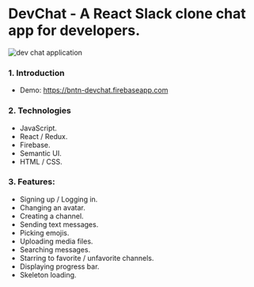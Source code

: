 # DevChat - A React Slack clone chat app for developers.

<img class="img-fluid mb-5" src="https://bntnam.github.io/img/portfolio/dev-chat.png" alt="dev chat application">

### 1. Introduction

- Demo: <a href="https://bntn-devchat.firebaseapp.com" target="_blank">https://bntn-devchat.firebaseapp.com</a>

### 2. Technologies

- JavaScript.
- React / Redux.
- Firebase.
- Semantic UI.
- HTML / CSS.

### 3. Features:

- Signing up / Logging in.
- Changing an avatar.
- Creating a channel.
- Sending text messages.
- Picking emojis.
- Uploading media files.
- Searching messages.
- Starring to favorite / unfavorite channels.
- Displaying progress bar.
- Skeleton loading.
